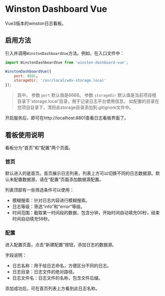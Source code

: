 # Winston Dashboard Vue

Vue3版本的winston日志看板。

## 启用方法
引入并调用`WinstonDashboardVue`方法。例如，在入口文件中：
```js
import WinstonDashboardVue from 'winston-dashboard-vue';

WinstonDashboardVue({
    port: 8801，
    storageDir: '/usr/local/wdv-storage.local'
});
```

> 其中，
> 参数 `port` 默认值是6688。
> 参数 `storageDir` 默认值是当前项目根目录下'storage.local'目录，用于记录日志平台使用信息。 如配置的目录在您项目目录下，清将此storage目录添加到.gitignore文件中。

开启服务后，即可在http://localhost:8801查看日志看板界面了。


## 看板使用说明
看板分为“首页”和“配置”两个页面。

### 首页
默认进入的是首页。首页展示日志列表，列表上方可以切换不同的日志数据源。默认未配置数据源，请在“配置”页面添加数据源配置。

列表顶部有一些筛选条件可以使用：
- 模糊搜索：针对日志内容进行模糊搜索。
- 日志等级：筛选“info”和“error”等级。
- 时间范围：截取某一时间段的数据，包含分钟，开始时间自动填充00秒，结束时间自动填充59秒。


### 配置
进入配置页面，点击“新建配置”按钮，添加日志的数据源。

字段说明：
- 日志名称：用于给日志命名，方便区分不同的日志。
- 日志目录：日志文件的绝对路径。
- 日志文件名：日志文件的名称，包含文件后缀。

添加成功后，可在首页列表上方看到此日志名称。
